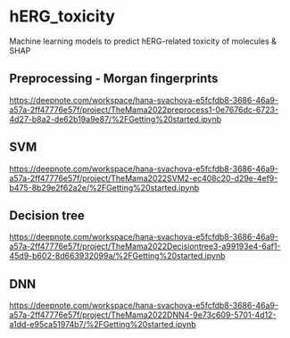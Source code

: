 # hERG_toxicity
Machine learning models to predict hERG-related toxicity of molecules &amp; SHAP

## Preprocessing - Morgan fingerprints
https://deepnote.com/workspace/hana-svachova-e5fcfdb8-3686-46a9-a57a-2ff47776e57f/project/TheMama2022preprocess1-0e7676dc-6723-4d27-b8a2-de62b19a9e87/%2FGetting%20started.ipynb

## SVM
https://deepnote.com/workspace/hana-svachova-e5fcfdb8-3686-46a9-a57a-2ff47776e57f/project/TheMama2022SVM2-ec408c20-d29e-4ef9-b475-8b29e2f62a2e/%2FGetting%20started.ipynb

## Decision tree
https://deepnote.com/workspace/hana-svachova-e5fcfdb8-3686-46a9-a57a-2ff47776e57f/project/TheMama2022Decisiontree3-a99193e4-6af1-45d9-b602-8d663932099a/%2FGetting%20started.ipynb

## DNN
https://deepnote.com/workspace/hana-svachova-e5fcfdb8-3686-46a9-a57a-2ff47776e57f/project/TheMama2022DNN4-9e73c609-5701-4d12-a1dd-e95ca51974b7/%2FGetting%20started.ipynb
